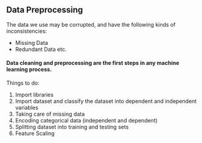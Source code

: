 ## Data Preprocessing
The data we use may be corrupted, and have the following kinds of inconsistencies:
- Missing Data
- Redundant Data
etc.

#### Data cleaning and preprocessing are the first steps in any machine learning process. 

Things to do:
1. Import libraries
2. Import dataset and classify the dataset into dependent and independent variables
3. Taking care of missing data
4. Encoding categorical data (independent and dependent)
5. Splitting dataset into training and testing sets
6. Feature Scaling
